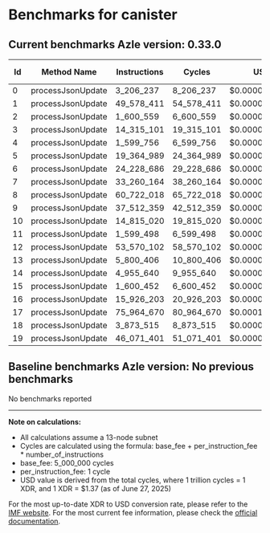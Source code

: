 # Benchmarks for canister

## Current benchmarks Azle version: 0.33.0
| Id | Method Name | Instructions | Cycles | USD | USD/Million Calls |
|-----------|-------------|------------|--------|-----|--------------|
| 0 | processJsonUpdate | 3_206_237 | 8_206_237 | $0.0000112425 | $11.24 |
| 1 | processJsonUpdate | 49_578_411 | 54_578_411 | $0.0000747724 | $74.77 |
| 2 | processJsonUpdate | 1_600_559 | 6_600_559 | $0.0000090428 | $9.04 |
| 3 | processJsonUpdate | 14_315_101 | 19_315_101 | $0.0000264617 | $26.46 |
| 4 | processJsonUpdate | 1_599_756 | 6_599_756 | $0.0000090417 | $9.04 |
| 5 | processJsonUpdate | 19_364_989 | 24_364_989 | $0.0000333800 | $33.38 |
| 6 | processJsonUpdate | 24_228_686 | 29_228_686 | $0.0000400433 | $40.04 |
| 7 | processJsonUpdate | 33_260_164 | 38_260_164 | $0.0000524164 | $52.41 |
| 8 | processJsonUpdate | 60_722_018 | 65_722_018 | $0.0000900392 | $90.03 |
| 9 | processJsonUpdate | 37_512_359 | 42_512_359 | $0.0000582419 | $58.24 |
| 10 | processJsonUpdate | 14_815_020 | 19_815_020 | $0.0000271466 | $27.14 |
| 11 | processJsonUpdate | 1_599_498 | 6_599_498 | $0.0000090413 | $9.04 |
| 12 | processJsonUpdate | 53_570_102 | 58_570_102 | $0.0000802410 | $80.24 |
| 13 | processJsonUpdate | 5_800_406 | 10_800_406 | $0.0000147966 | $14.79 |
| 14 | processJsonUpdate | 4_955_640 | 9_955_640 | $0.0000136392 | $13.63 |
| 15 | processJsonUpdate | 1_600_452 | 6_600_452 | $0.0000090426 | $9.04 |
| 16 | processJsonUpdate | 15_926_203 | 20_926_203 | $0.0000286689 | $28.66 |
| 17 | processJsonUpdate | 75_964_670 | 80_964_670 | $0.0001109216 | $110.92 |
| 18 | processJsonUpdate | 3_873_515 | 8_873_515 | $0.0000121567 | $12.15 |
| 19 | processJsonUpdate | 46_071_401 | 51_071_401 | $0.0000699678 | $69.96 |

## Baseline benchmarks Azle version: No previous benchmarks
No benchmarks reported



---

**Note on calculations:**
- All calculations assume a 13-node subnet
- Cycles are calculated using the formula: base_fee + per_instruction_fee \* number_of_instructions
- base_fee: 5_000_000 cycles
- per_instruction_fee: 1 cycle
- USD value is derived from the total cycles, where 1 trillion cycles = 1 XDR, and 1 XDR = $1.37 (as of June 27, 2025)

For the most up-to-date XDR to USD conversion rate, please refer to the [IMF website](https://www.imf.org/external/np/fin/data/rms_sdrv.aspx).
For the most current fee information, please check the [official documentation](https://internetcomputer.org/docs/references/cycles-cost-formulas).